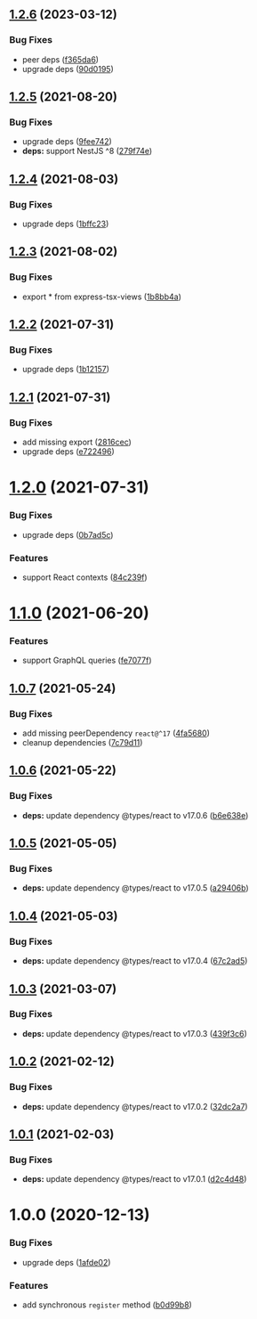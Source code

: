 ## [1.2.6](https://github.com/pmb0/nestjs-tsx-views/compare/v1.2.5...v1.2.6) (2023-03-12)


### Bug Fixes

* peer deps ([f365da6](https://github.com/pmb0/nestjs-tsx-views/commit/f365da6c76b750502ace11d60c8c7c4cfb6a47d9))
* upgrade deps ([90d0195](https://github.com/pmb0/nestjs-tsx-views/commit/90d01956519ceb85e0a1c8bb3588f91471318872))

## [1.2.5](https://github.com/pmb0/nestjs-tsx-views/compare/v1.2.4...v1.2.5) (2021-08-20)


### Bug Fixes

* upgrade deps ([9fee742](https://github.com/pmb0/nestjs-tsx-views/commit/9fee74245758919446ab800d4bdf8d6b0964257b))
* **deps:** support NestJS ^8 ([279f74e](https://github.com/pmb0/nestjs-tsx-views/commit/279f74e432da4988f067a6541d75f58f85fd2e28))

## [1.2.4](https://github.com/pmb0/nestjs-tsx-views/compare/v1.2.3...v1.2.4) (2021-08-03)


### Bug Fixes

* upgrade deps ([1bffc23](https://github.com/pmb0/nestjs-tsx-views/commit/1bffc233b8658ab36f41f97d0746d628c1aea480))

## [1.2.3](https://github.com/pmb0/nestjs-tsx-views/compare/v1.2.2...v1.2.3) (2021-08-02)


### Bug Fixes

* export * from express-tsx-views ([1b8bb4a](https://github.com/pmb0/nestjs-tsx-views/commit/1b8bb4af1666ee42e18ef6307e7b73b9e3f4e3a3))

## [1.2.2](https://github.com/pmb0/nestjs-tsx-views/compare/v1.2.1...v1.2.2) (2021-07-31)


### Bug Fixes

* upgrade deps ([1b12157](https://github.com/pmb0/nestjs-tsx-views/commit/1b121579de075ada4129249ce5ddaedac19c2b14))

## [1.2.1](https://github.com/pmb0/nestjs-tsx-views/compare/v1.2.0...v1.2.1) (2021-07-31)


### Bug Fixes

* add missing export ([2816cec](https://github.com/pmb0/nestjs-tsx-views/commit/2816cec7eaa70ddef252a3cb9fafaf70c3fb9f85))
* upgrade deps ([e722496](https://github.com/pmb0/nestjs-tsx-views/commit/e722496f23c6b5a9af059d6a611bf61222d69e67))

# [1.2.0](https://github.com/pmb0/nestjs-tsx-views/compare/v1.1.0...v1.2.0) (2021-07-31)


### Bug Fixes

* upgrade deps ([0b7ad5c](https://github.com/pmb0/nestjs-tsx-views/commit/0b7ad5ce6ca60d02e91c5e716c3cf735096d1e57))


### Features

* support React contexts ([84c239f](https://github.com/pmb0/nestjs-tsx-views/commit/84c239f0e6c4a50dc4742cb57791e1c9083836c6))

# [1.1.0](https://github.com/pmb0/nestjs-tsx-views/compare/v1.0.7...v1.1.0) (2021-06-20)


### Features

* support GraphQL queries ([fe7077f](https://github.com/pmb0/nestjs-tsx-views/commit/fe7077ff1bfddb2f9ada6bdf701eea336b40d306))

## [1.0.7](https://github.com/pmb0/nestjs-tsx-views/compare/v1.0.6...v1.0.7) (2021-05-24)


### Bug Fixes

* add missing peerDependency `react@^17` ([4fa5680](https://github.com/pmb0/nestjs-tsx-views/commit/4fa5680685545e5f0da411557500a67f61fb5547))
* cleanup dependencies ([7c79d11](https://github.com/pmb0/nestjs-tsx-views/commit/7c79d112b35d03fd87f4e2ed909b9f60a6a1276f))

## [1.0.6](https://github.com/pmb0/nestjs-tsx-views/compare/v1.0.5...v1.0.6) (2021-05-22)


### Bug Fixes

* **deps:** update dependency @types/react to v17.0.6 ([b6e638e](https://github.com/pmb0/nestjs-tsx-views/commit/b6e638e5bf687c9c1c123c472c73d55b0f05697c))

## [1.0.5](https://github.com/pmb0/nestjs-tsx-views/compare/v1.0.4...v1.0.5) (2021-05-05)


### Bug Fixes

* **deps:** update dependency @types/react to v17.0.5 ([a29406b](https://github.com/pmb0/nestjs-tsx-views/commit/a29406bfcb83314c628c2f77f918bd9ee68d40b4))

## [1.0.4](https://github.com/pmb0/nestjs-tsx-views/compare/v1.0.3...v1.0.4) (2021-05-03)


### Bug Fixes

* **deps:** update dependency @types/react to v17.0.4 ([67c2ad5](https://github.com/pmb0/nestjs-tsx-views/commit/67c2ad50bb59f904207a50cec67753090a3f2d97))

## [1.0.3](https://github.com/pmb0/nestjs-tsx-views/compare/v1.0.2...v1.0.3) (2021-03-07)


### Bug Fixes

* **deps:** update dependency @types/react to v17.0.3 ([439f3c6](https://github.com/pmb0/nestjs-tsx-views/commit/439f3c6fea81177dd5afd3385290c12de48d7ec4))

## [1.0.2](https://github.com/pmb0/nestjs-tsx-views/compare/v1.0.1...v1.0.2) (2021-02-12)


### Bug Fixes

* **deps:** update dependency @types/react to v17.0.2 ([32dc2a7](https://github.com/pmb0/nestjs-tsx-views/commit/32dc2a761bdf25eed45872919e441fc01d11852a))

## [1.0.1](https://github.com/pmb0/nestjs-tsx-views/compare/v1.0.0...v1.0.1) (2021-02-03)


### Bug Fixes

* **deps:** update dependency @types/react to v17.0.1 ([d2c4d48](https://github.com/pmb0/nestjs-tsx-views/commit/d2c4d4874e2e06898c407d6e40077f50a687da8a))

# 1.0.0 (2020-12-13)


### Bug Fixes

* upgrade deps ([1afde02](https://github.com/pmb0/nestjs-tsx-views/commit/1afde02f8492b191f6644af504d0ae9e542d0734))


### Features

* add synchronous `register` method ([b0d99b8](https://github.com/pmb0/nestjs-tsx-views/commit/b0d99b89bef248b0f107c8292707903878eeeff3))
